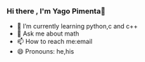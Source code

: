 ### Hi there , I'm Yago Pimenta👋
- 🌱 I’m currently learning python,c and c++
- 💬 Ask me about math
- 📫 How to reach me:email
- 😄 Pronouns: he,his


